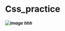 # Css_practice
##### ![image](https://github.com/user-attachments/assets/846b2cf8-bba1-47d6-b679-d74dc75951ce) hhh

 
